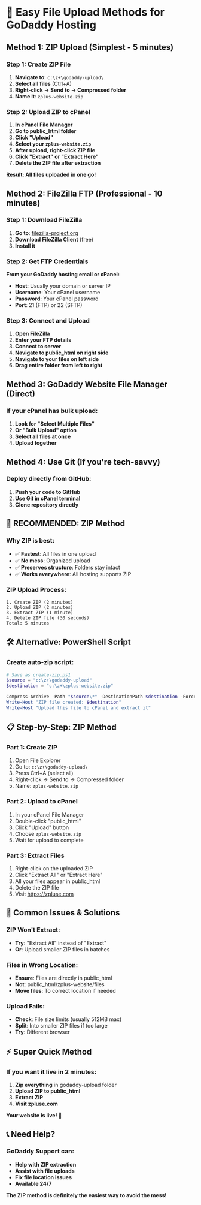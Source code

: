 # 📁 Easy File Upload Methods for GoDaddy Hosting

## Method 1: ZIP Upload (Simplest - 5 minutes)

### Step 1: Create ZIP File
1. **Navigate to**: `c:\z+\godaddy-upload\`
2. **Select all files** (Ctrl+A)
3. **Right-click → Send to → Compressed folder**
4. **Name it**: `zplus-website.zip`

### Step 2: Upload ZIP to cPanel
1. **In cPanel File Manager**
2. **Go to public_html folder**
3. **Click "Upload"**
4. **Select your `zplus-website.zip`**
5. **After upload, right-click ZIP file**
6. **Click "Extract" or "Extract Here"**
7. **Delete the ZIP file after extraction**

**Result: All files uploaded in one go!**

## Method 2: FileZilla FTP (Professional - 10 minutes)

### Step 1: Download FileZilla
1. **Go to**: [filezilla-project.org](https://filezilla-project.org)
2. **Download FileZilla Client** (free)
3. **Install it**

### Step 2: Get FTP Credentials
**From your GoDaddy hosting email or cPanel:**
- **Host**: Usually your domain or server IP
- **Username**: Your cPanel username
- **Password**: Your cPanel password
- **Port**: 21 (FTP) or 22 (SFTP)

### Step 3: Connect and Upload
1. **Open FileZilla**
2. **Enter your FTP details**
3. **Connect to server**
4. **Navigate to public_html on right side**
5. **Navigate to your files on left side**
6. **Drag entire folder from left to right**

## Method 3: GoDaddy Website File Manager (Direct)

### If your cPanel has bulk upload:
1. **Look for "Select Multiple Files"**
2. **Or "Bulk Upload" option**
3. **Select all files at once**
4. **Upload together**

## Method 4: Use Git (If you're tech-savvy)

### Deploy directly from GitHub:
1. **Push your code to GitHub**
2. **Use Git in cPanel terminal**
3. **Clone repository directly**

## 🎯 RECOMMENDED: ZIP Method

### Why ZIP is best:
- ✅ **Fastest**: All files in one upload
- ✅ **No mess**: Organized upload
- ✅ **Preserves structure**: Folders stay intact
- ✅ **Works everywhere**: All hosting supports ZIP

### ZIP Upload Process:
```
1. Create ZIP (2 minutes)
2. Upload ZIP (2 minutes)  
3. Extract ZIP (1 minute)
4. Delete ZIP file (30 seconds)
Total: 5 minutes
```

## 🛠️ Alternative: PowerShell Script

### Create auto-zip script:
```powershell
# Save as create-zip.ps1
$source = "c:\z+\godaddy-upload"
$destination = "c:\z+\zplus-website.zip"

Compress-Archive -Path "$source\*" -DestinationPath $destination -Force
Write-Host "ZIP file created: $destination"
Write-Host "Upload this file to cPanel and extract it"
```

## 📋 Step-by-Step: ZIP Method

### Part 1: Create ZIP
1. Open File Explorer
2. Go to: `c:\z+\godaddy-upload\`
3. Press Ctrl+A (select all)
4. Right-click → Send to → Compressed folder
5. Name: `zplus-website.zip`

### Part 2: Upload to cPanel
1. In your cPanel File Manager
2. Double-click "public_html"
3. Click "Upload" button
4. Choose `zplus-website.zip`
5. Wait for upload to complete

### Part 3: Extract Files
1. Right-click on the uploaded ZIP
2. Click "Extract All" or "Extract Here"
3. All your files appear in public_html
4. Delete the ZIP file
5. Visit https://zpluse.com

## 🚨 Common Issues & Solutions

### ZIP Won't Extract:
- **Try**: "Extract All" instead of "Extract"
- **Or**: Upload smaller ZIP files in batches

### Files in Wrong Location:
- **Ensure**: Files are directly in public_html
- **Not**: public_html/zplus-website/files
- **Move files**: To correct location if needed

### Upload Fails:
- **Check**: File size limits (usually 512MB max)
- **Split**: Into smaller ZIP files if too large
- **Try**: Different browser

## ⚡ Super Quick Method

### If you want it live in 2 minutes:
1. **Zip everything** in godaddy-upload folder
2. **Upload ZIP to public_html**
3. **Extract ZIP**
4. **Visit zpluse.com**

**Your website is live! 🎉**

## 📞 Need Help?

### GoDaddy Support can:
- **Help with ZIP extraction**
- **Assist with file uploads**
- **Fix file location issues**
- **Available 24/7**

**The ZIP method is definitely the easiest way to avoid the mess!**
